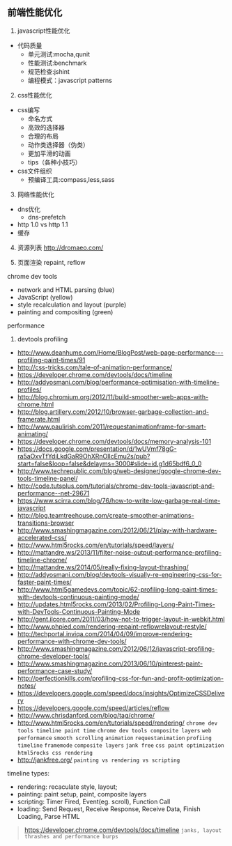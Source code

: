 前端性能优化---1.  javascript性能优化* 代码质量  * 单元测试:mocha,qunit  * 性能测试:benchmark  * 规范检查:jshint  * 编程模式：javascript patterns2.  css性能优化* css编写  * 命名方式  * 高效的选择器  * 合理的布局  * 动作类选择器（伪类）  * 更加平滑的动画  * tips（各种小技巧）* css文件组织  * 预编译工具:compass,less,sass3.  网络性能优化* dns优化  * dns-prefetch* http 1.0 vs http 1.1* 缓存4.  资源列表http://dromaeo.com/5.  页面渲染repaint, reflowchrome dev tools* network and HTML parsing (blue)* JavaScript (yellow)* style recalculation and layout (purple)* painting and compositing (green) performance1.  devtools profiling* http://www.deanhume.com/Home/BlogPost/web-page-performance---profiling-paint-times/91* http://css-tricks.com/tale-of-animation-performance/* https://developer.chrome.com/devtools/docs/timeline* http://addyosmani.com/blog/performance-optimisation-with-timeline-profiles/* http://blog.chromium.org/2012/11/build-smoother-web-apps-with-chrome.html* http://blog.artillery.com/2012/10/browser-garbage-collection-and-framerate.html* http://www.paulirish.com/2011/requestanimationframe-for-smart-animating/* https://developer.chrome.com/devtools/docs/memory-analysis-101* https://docs.google.com/presentation/d/1wUVmf78gG-ra5aOxvTfYdiLkdGaR9OhXRnOlIcEmu2s/pub?start=false&loop=false&delayms=3000#slide=id.g1d65bdf6_0_0* http://www.techrepublic.com/blog/web-designer/google-chrome-dev-tools-timeline-panel/* http://code.tutsplus.com/tutorials/chrome-dev-tools-javascript-and-performance--net-29671* https://www.scirra.com/blog/76/how-to-write-low-garbage-real-time-javascript* http://blog.teamtreehouse.com/create-smoother-animations-transitions-browser* http://www.smashingmagazine.com/2012/06/21/play-with-hardware-accelerated-css/* http://www.html5rocks.com/en/tutorials/speed/layers/* http://mattandre.ws/2013/11/filter-noise-output-performance-profiling-timeline-chrome/* http://mattandre.ws/2014/05/really-fixing-layout-thrashing/* http://addyosmani.com/blog/devtools-visually-re-engineering-css-for-faster-paint-times/* http://www.html5gamedevs.com/topic/62-profiling-long-paint-times-with-devtools-continuous-painting-mode/* http://updates.html5rocks.com/2013/02/Profiling-Long-Paint-Times-with-DevTools-Continuous-Painting-Mode* http://gent.ilcore.com/2011/03/how-not-to-trigger-layout-in-webkit.html* http://www.phpied.com/rendering-repaint-reflowrelayout-restyle/* http://techportal.inviqa.com/2014/04/09/improve-rendering-performance-with-chrome-dev-tools/* http://www.smashingmagazine.com/2012/06/12/javascript-profiling-chrome-developer-tools/* http://www.smashingmagazine.com/2013/06/10/pinterest-paint-performance-case-study/* http://perfectionkills.com/profiling-css-for-fun-and-profit-optimization-notes/* https://developers.google.com/speed/docs/insights/OptimizeCSSDelivery* https://developers.google.com/speed/articles/reflow* http://www.chrisdanford.com/blog/tag/chrome/* http://www.html5rocks.com/en/tutorials/speed/rendering/`chrome dev tools timeline paint time``chrome dev tools composite layers``web performance``smooth scrolling``animation``requestanimation``profiing``timeline``framemode``composite layers``jank free``css paint optimization``html5rocks css rendering`* <http://jankfree.org/>`painting vs rendering vs scripting`timeline types:* rendering: recaculate style, layout;* painting: paint setup, paint, composite layers* scripting: Timer Fired, Event(eg. scroll), Function Call * loading: Send Request, Receive Response, Receive Data, Finish Loading, Parse HTML> <https://developer.chrome.com/devtools/docs/timeline>`janks, layout thrashes and performance burps`